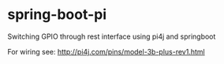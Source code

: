 # spring-boot-pi
Switching GPIO through rest interface using pi4j and springboot

For wiring see: http://pi4j.com/pins/model-3b-plus-rev1.html
